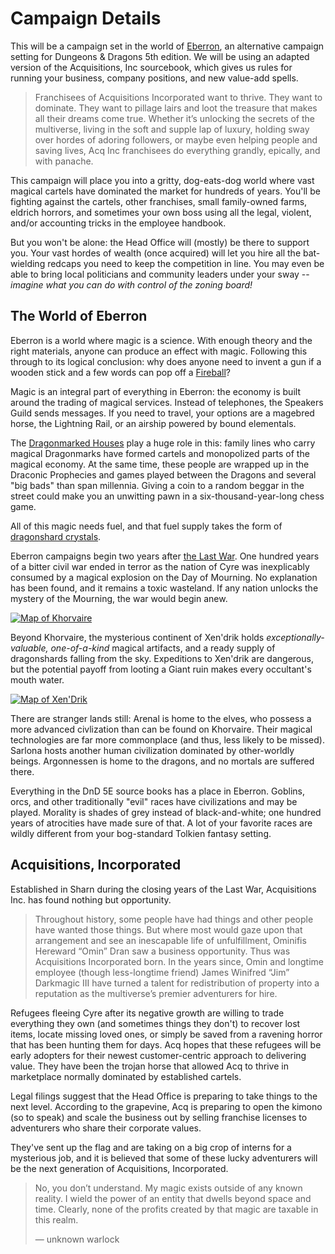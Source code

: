 # Campaign Details
This will be a campaign set in the world of [Eberron](https://en.wikipedia.org/wiki/Eberron), an alternative campaign setting for Dungeons & Dragons 5th edition. We will be using an adapted version of the Acquisitions, Inc sourcebook, which gives us rules for running your business, company positions, and new value-add spells.

> Franchisees of Acquisitions Incorporated want to thrive. They want to dominate. They want to pillage lairs and loot the treasure that makes all their dreams come true. Whether it’s unlocking the secrets of the multiverse, living in the soft and supple lap of luxury, holding sway over hordes of adoring followers, or maybe even helping people and saving lives, Acq Inc franchisees do everything grandly, epically, and with panache.

This campaign will place you into a gritty, dog-eats-dog world where vast magical cartels have dominated the market for hundreds of years. You'll be fighting against the cartels, other franchises, small family-owned farms, eldrich horrors, and sometimes your own boss using all the legal, violent, and/or accounting tricks in the employee handbook.

But you won't be alone: the Head Office will (mostly) be there to support you. Your vast hordes of wealth (once acquired) will let you hire all the bat-wielding redcaps you need to keep the competition in line. You may even be able to bring local politicians and community leaders under your sway -- *imagine what you can do with control of the zoning board!*

## The World of Eberron
Eberron is a world where magic is a science. With enough theory and the right materials, anyone can produce an effect with magic. Following this through to its logical conclusion: why does anyone need to invent a gun if a wooden stick and a few words can pop off a [Fireball](https://www.dndbeyond.com/spells/fireball)?

Magic is an integral part of everything in Eberron: the economy is built around the trading of magical services. Instead of telephones, the Speakers Guild sends messages. If you need to travel, your options are a magebred horse, the Lightning Rail, or an airship powered by bound elementals. 

The [Dragonmarked Houses](https://eberron.fandom.com/wiki/The_Dragonmarked_Houses) play a huge role in this: family lines who carry magical Dragonmarks have formed cartels and monopolized parts of the magical economy. At the same time, these people are wrapped up in the Draconic Prophecies and games played between the Dragons and several "big bads" than span millennia. Giving a coin to a random beggar in the street could make you an unwitting pawn in a six-thousand-year-long chess game.

All of this magic needs fuel, and that fuel supply takes the form of [dragonshard crystals](https://eberron.fandom.com/wiki/Dragonshards).

Eberron campaigns begin two years after [the Last War](https://eberron.fandom.com/wiki/The_Last_War). One hundred years of a bitter civil war ended in terror as the nation of Cyre was inexplicably consumed by a magical explosion on the Day of Mourning. No explanation has been found, and it remains a toxic wasteland. If any nation unlocks the mystery of the Mourning, the war would begin anew.

[![Map of Khorvaire](https://vignette.wikia.nocookie.net/eberron/images/f/f4/D%26D_-_4th_Edition_-_Eberron_Map_Khorvaire.jpg/revision/latest?cb=20090819121531)](https://vignette.wikia.nocookie.net/eberron/images/f/f4/D%26D_-_4th_Edition_-_Eberron_Map_Khorvaire.jpg/revision/latest?cb=20090819121531)

Beyond Khorvaire, the mysterious continent of Xen'drik holds *exceptionally-valuable, one-of-a-kind* magical artifacts, and a ready supply of dragonshards falling from the sky. Expeditions to Xen'drik are dangerous, but the potential payoff from looting a Giant ruin makes every occultant's mouth water.

[![Map of Xen'Drik](https://vignette.wikia.nocookie.net/eberron/images/9/96/Xen_Drik_Map.jpg/revision/latest?cb=20190212153359)](https://vignette.wikia.nocookie.net/eberron/images/9/96/Xen_Drik_Map.jpg/revision/latest?cb=20190212153359)

There are stranger lands still: Arenal is home to the elves, who possess a more advanced civlization than can be found on Khorvaire. Their magical technologies are far more commonplace (and thus, less likely to be missed). Sarlona hosts another human civilization dominated by other-worldly beings. Argonnessen is home to the dragons, and no mortals are suffered there.

Everything in the DnD 5E source books has a place in Eberron. Goblins, orcs, and other traditionally "evil" races have civilizations and may be played. Morality is shades of grey instead of black-and-white; one hundred years of atrocities have made sure of that. A lot of your favorite races are wildly different from your bog-standard Tolkien fantasy setting.

## Acquisitions, Incorporated
Established in Sharn during the closing years of the Last War, Acquisitions Inc. has found nothing but opportunity. 

> Throughout history, some people have had things and other people have wanted those things. But where most would gaze upon that arrangement and see an inescapable life of unfulfillment, Ominifis Hereward “Omin” Dran saw a business opportunity. Thus was Acquisitions Incorporated born. In the years since, Omin and longtime employee (though less-longtime friend) James Winifred “Jim” Darkmagic III have turned a talent for redistribution of property into a reputation as the multiverse’s premier adventurers for hire.

Refugees fleeing Cyre after its negative growth are willing to trade everything they own (and sometimes things they don't) to recover lost items, locate missing loved ones, or simply be saved from a ravening horror that has been hunting them for days. Acq hopes that these refugees will be early adopters for their newest customer-centric approach to delivering value. They have been the trojan horse that allowed Acq to thrive in marketplace normally dominated by established cartels.

Legal filings suggest that the Head Office is preparing to take things to the next level. According to the grapevine, Acq is preparing to open the kimono (so to speak) and scale the business out by selling franchise licenses to adventurers who share their corporate values.

They've sent up the flag and are taking on a big crop of interns for a mysterious job, and it is believed that some of these lucky adventurers will be the next generation of Acquisitions, Incorporated.

> No, you don’t understand. My magic exists outside of any known reality. I wield the power of an entity that dwells beyond space and time. Clearly, none of the profits created by that magic are taxable in this realm.
>
> — unknown warlock